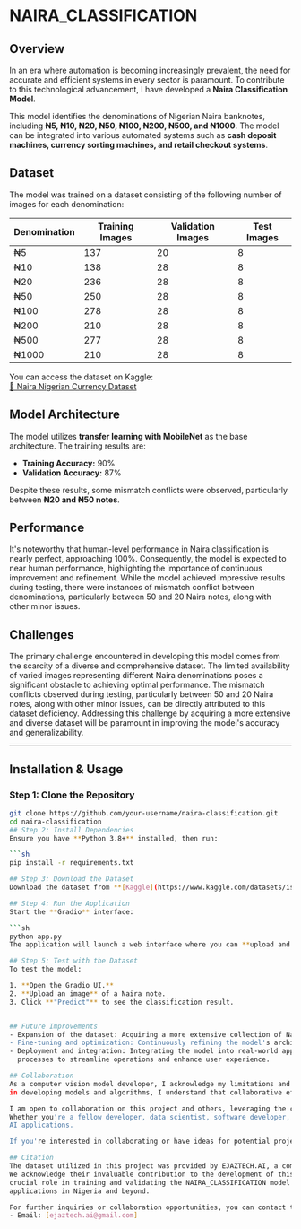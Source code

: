 # NAIRA_CLASSIFICATION

## Overview
In an era where automation is becoming increasingly prevalent, the need for accurate and efficient systems in every sector is paramount. To contribute to this technological advancement, I have developed a **Naira Classification Model**.  

This model identifies the denominations of Nigerian Naira banknotes, including **₦5, ₦10, ₦20, ₦50, ₦100, ₦200, ₦500, and ₦1000**. The model can be integrated into various automated systems such as **cash deposit machines, currency sorting machines, and retail checkout systems**.

## Dataset
The model was trained on a dataset consisting of the following number of images for each denomination:

| Denomination | Training Images | Validation Images | Test Images |
|-------------|----------------|-------------------|-------------|
| ₦5          | 137            | 20               | 8           |
| ₦10         | 138            | 28               | 8           |
| ₦20         | 236            | 28               | 8           |
| ₦50         | 250            | 28               | 8           |
| ₦100        | 278            | 28               | 8           |
| ₦200        | 210            | 28               | 8           |
| ₦500        | 277            | 28               | 8           |
| ₦1000       | 210            | 28               | 8           |

You can access the dataset on Kaggle:  
[📂 Naira Nigerian Currency Dataset](https://www.kaggle.com/datasets/ismailismailtijjani/naira-nigerian-currency-dataset)

## Model Architecture
The model utilizes **transfer learning with MobileNet** as the base architecture. The training results are:

- **Training Accuracy:** 90%
- **Validation Accuracy:** 87%

Despite these results, some mismatch conflicts were observed, particularly between **₦20 and ₦50 notes**.

## Performance
It's noteworthy that human-level performance in Naira classification is nearly perfect, approaching 100%. Consequently, the model is expected to near human performance,
highlighting the importance of continuous improvement and refinement.
While the model achieved impressive results during testing, there were instances of mismatch conflict between denominations, particularly between
50 and 20 Naira notes, along with other minor issues. 

## Challenges
The primary challenge encountered in developing this model comes from the scarcity of a diverse and comprehensive dataset. The limited availability of varied images
representing different Naira denominations poses a significant obstacle to achieving optimal performance. The mismatch conflicts observed during testing, particularly 
between 50 and 20 Naira notes, along with other minor issues, can be directly attributed to this dataset deficiency. Addressing this challenge by acquiring a more extensive 
and diverse dataset will be paramount in improving the model's accuracy and generalizability.

---

## Installation & Usage

### Step 1: Clone the Repository
```sh
git clone https://github.com/your-username/naira-classification.git
cd naira-classification
## Step 2: Install Dependencies
Ensure you have **Python 3.8+** installed, then run:

```sh
pip install -r requirements.txt

## Step 3: Download the Dataset
Download the dataset from **[Kaggle](https://www.kaggle.com/datasets/ismailismailtijjani/naira-nigerian-currency-dataset)** and extract it into the project directory.

## Step 4: Run the Application
Start the **Gradio** interface:

```sh
python app.py
The application will launch a web interface where you can **upload and classify Naira notes**.

## Step 5: Test with the Dataset
To test the model:

1. **Open the Gradio UI.**  
2. **Upload an image** of a Naira note.  
3. Click **"Predict"** to see the classification result.  


## Future Improvements
- Expansion of the dataset: Acquiring a more extensive collection of Naira images to improve the model's performance.
- Fine-tuning and optimization: Continuously refining the model's architecture and training parameters to achieve even higher accuracy and efficiency.
- Deployment and integration: Integrating the model into real-world applications such as automated teller machines (ATMs), currency sorting systems, and retail checkout
  processes to streamline operations and enhance user experience.

## Collaboration
As a computer vision model developer, I acknowledge my limitations and recognize the importance of collaboration in making projects a reality. While I bring expertise 
in developing models and algorithms, I understand that collaborative efforts can enhance the scope and impact of projects.

I am open to collaboration on this project and others, leveraging the collective expertise of diverse individuals to overcome challenges and achieve shared goals. 
Whether you're a fellow developer, data scientist, software developer, domain expert, or enthusiast, I welcome collaboration opportunities to push the boundaries of
AI applications.

If you're interested in collaborating or have ideas for potential projects, feel free to reach out.

## Citation
The dataset utilized in this project was provided by EJAZTECH.AI, a company dedicated to gathering local datasets for AI applications, founded by me.
We acknowledge their invaluable contribution to the development of this model and other models by providing access to diverse and localized data, which played a 
crucial role in training and validating the NAIRA_CLASSIFICATION model. We express our gratitude to EJAZTECH.AI for their commitment to advancing AI research and
applications in Nigeria and beyond.

For further inquiries or collaboration opportunities, you can contact the company via their email address:
- Email: [ejaztech.ai@gmail.com]




